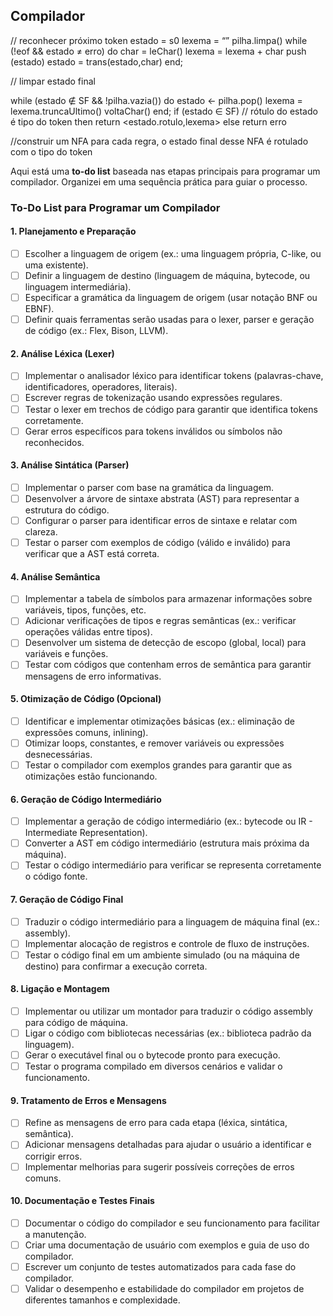 ## Compilador

// reconhecer próximo token
estado = s0
lexema = “”
pilha.limpa()
while (!eof && estado ≠ erro) do
char = leChar()
lexema = lexema + char
push (estado)
estado = trans(estado,char)
end;

// limpar estado final

while (estado ∉ SF && !pilha.vazia()) do
estado ← pilha.pop()
lexema = lexema.truncaUltimo()
voltaChar()
end;
if (estado ∈ SF)
// rótulo do estado é tipo do token
then return <estado.rotulo,lexema>
else return erro

//construir um NFA para cada regra, o estado final desse NFA é
rotulado com o tipo do token


Aqui está uma **to-do list** baseada nas etapas principais para programar um compilador. Organizei em uma sequência prática para guiar o processo.

### To-Do List para Programar um Compilador

#### 1. **Planejamento e Preparação**
   - [ ] Escolher a linguagem de origem (ex.: uma linguagem própria, C-like, ou uma existente).
   - [ ] Definir a linguagem de destino (linguagem de máquina, bytecode, ou linguagem intermediária).
   - [ ] Especificar a gramática da linguagem de origem (usar notação BNF ou EBNF).
   - [ ] Definir quais ferramentas serão usadas para o lexer, parser e geração de código (ex.: Flex, Bison, LLVM).

#### 2. **Análise Léxica (Lexer)**
   - [ ] Implementar o analisador léxico para identificar tokens (palavras-chave, identificadores, operadores, literais).
   - [ ] Escrever regras de tokenização usando expressões regulares.
   - [ ] Testar o lexer em trechos de código para garantir que identifica tokens corretamente.
   - [ ] Gerar erros específicos para tokens inválidos ou símbolos não reconhecidos.

#### 3. **Análise Sintática (Parser)**
   - [ ] Implementar o parser com base na gramática da linguagem.
   - [ ] Desenvolver a árvore de sintaxe abstrata (AST) para representar a estrutura do código.
   - [ ] Configurar o parser para identificar erros de sintaxe e relatar com clareza.
   - [ ] Testar o parser com exemplos de código (válido e inválido) para verificar que a AST está correta.

#### 4. **Análise Semântica**
   - [ ] Implementar a tabela de símbolos para armazenar informações sobre variáveis, tipos, funções, etc.
   - [ ] Adicionar verificações de tipos e regras semânticas (ex.: verificar operações válidas entre tipos).
   - [ ] Desenvolver um sistema de detecção de escopo (global, local) para variáveis e funções.
   - [ ] Testar com códigos que contenham erros de semântica para garantir mensagens de erro informativas.

#### 5. **Otimização de Código (Opcional)**
   - [ ] Identificar e implementar otimizações básicas (ex.: eliminação de expressões comuns, inlining).
   - [ ] Otimizar loops, constantes, e remover variáveis ou expressões desnecessárias.
   - [ ] Testar o compilador com exemplos grandes para garantir que as otimizações estão funcionando.

#### 6. **Geração de Código Intermediário**
   - [ ] Implementar a geração de código intermediário (ex.: bytecode ou IR - Intermediate Representation).
   - [ ] Converter a AST em código intermediário (estrutura mais próxima da máquina).
   - [ ] Testar o código intermediário para verificar se representa corretamente o código fonte.

#### 7. **Geração de Código Final**
   - [ ] Traduzir o código intermediário para a linguagem de máquina final (ex.: assembly).
   - [ ] Implementar alocação de registros e controle de fluxo de instruções.
   - [ ] Testar o código final em um ambiente simulado (ou na máquina de destino) para confirmar a execução correta.

#### 8. **Ligação e Montagem**
   - [ ] Implementar ou utilizar um montador para traduzir o código assembly para código de máquina.
   - [ ] Ligar o código com bibliotecas necessárias (ex.: biblioteca padrão da linguagem).
   - [ ] Gerar o executável final ou o bytecode pronto para execução.
   - [ ] Testar o programa compilado em diversos cenários e validar o funcionamento.

#### 9. **Tratamento de Erros e Mensagens**
   - [ ] Refine as mensagens de erro para cada etapa (léxica, sintática, semântica).
   - [ ] Adicionar mensagens detalhadas para ajudar o usuário a identificar e corrigir erros.
   - [ ] Implementar melhorias para sugerir possíveis correções de erros comuns.

#### 10. **Documentação e Testes Finais**
   - [ ] Documentar o código do compilador e seu funcionamento para facilitar a manutenção.
   - [ ] Criar uma documentação de usuário com exemplos e guia de uso do compilador.
   - [ ] Escrever um conjunto de testes automatizados para cada fase do compilador.
   - [ ] Validar o desempenho e estabilidade do compilador em projetos de diferentes tamanhos e complexidade.
